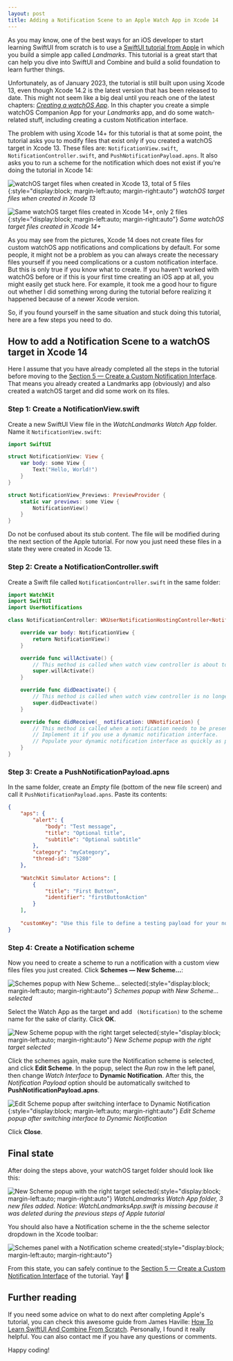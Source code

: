```yaml
---
layout: post
title: Adding a Notification Scene to an Apple Watch App in Xcode 14
---
```


As you may know, one of the best ways for an iOS developer to start learning SwiftUI from scratch is to use a [SwiftUI tutorial from Apple](https://developer.apple.com/tutorials/swiftui) in which you build a simple app called *Landmarks*. This tutorial is a great start that can help you dive into SwiftUI and Combine and build a solid foundation to learn further things.

Unfortunately, as of January 2023, the tutorial is still built upon using Xcode 13, even though Xcode 14.2 is the latest version that has been released to date. This might not seem like a big deal until you reach one of the latest chapters: [*Creating a watchOS App*](https://developer.apple.com/tutorials/swiftui/creating-a-watchos-app). In this chapter you create a simple watchOS Companion App for your *Landmarks* app, and do some watch-related stuff, including creating a custom Notification interface. 

The problem with using Xcode 14+ for this tutorial is that at some point, the tutorial asks you to modify files that exist only if you created a watchOS target in Xcode 13. These files are: `NotificationView.swift`, `NotificationController.swift`, and  `PushNotificationPayload.apns`. It also asks you to run a scheme for the notification which does not exist if you're doing the tutorial in Xcode 14:

![watchOS target files when created in Xcode 13, total of 5 files]({{site.baseurl}}/assets/images/watch_landmarks/navigator_13.png){:style="display:block; margin-left:auto; margin-right:auto"}
*watchOS target files when created in Xcode 13*

![Same watchOS target files created in Xcode 14+, only 2 files]({{site.baseurl}}/assets/images/watch_landmarks/navigator_14.png){:style="display:block; margin-left:auto; margin-right:auto"}
*Same watchOS target files created in Xcode 14+*

As you may see from the pictures, Xcode 14 does not create files for custom watchOS app notifications and complications by default. For some people, it might not be a problem as you can always create the necessary files yourself if you need complications or a custom notification interface. But this is only true if you know what to create. If you haven't worked with watchOS before or if this is your first time creating an iOS app at all, you might easily get stuck here. For example, it took me a good hour to figure out whether I did something wrong during the tutorial before realizing it happened because of a newer Xcode version.

So, if you found yourself in the same situation and stuck doing this tutorial, here are a few steps you need to do.

## How to add a Notification Scene to a watchOS target in Xcode 14

Here I assume that you have already completed all the steps in the tutorial before moving to the [Section 5 —
Create a Custom Notification Interface](https://developer.apple.com/tutorials/swiftui/creating-a-watchos-app#Create-a-Custom-Notification-Interface). That means you already created a Landmarks app (obviously) and also created a watchOS target and did some work on its files.

### Step 1: Create a NotificationView.swift

Create a new SwiftUI View file in the *WatchLandmarks Watch App* folder. Name it `NotificationView.swift`:

```swift
import SwiftUI

struct NotificationView: View {
    var body: some View {
        Text("Hello, World!")
    }
}

struct NotificationView_Previews: PreviewProvider {
    static var previews: some View {
        NotificationView()
    }
}
```

Do not be confused about its stub content. The file will be modified during the next section of the Apple tutorial. For now you just need these files in a state they were created in Xcode 13.

### Step 2: Create a NotificationController.swift

Create a Swift file called `NotificationController.swift` in the same folder:

```swift
import WatchKit
import SwiftUI
import UserNotifications

class NotificationController: WKUserNotificationHostingController<NotificationView> {

    override var body: NotificationView {
        return NotificationView()
    }

    override func willActivate() {
        // This method is called when watch view controller is about to be visible to user
        super.willActivate()
    }

    override func didDeactivate() {
        // This method is called when watch view controller is no longer visible
        super.didDeactivate()
    }

    override func didReceive(_ notification: UNNotification) {
        // This method is called when a notification needs to be presented.
        // Implement it if you use a dynamic notification interface.
        // Populate your dynamic notification interface as quickly as possible.
    }
}
```

### Step 3: Create a PushNotificationPayload.apns

In the same folder, create an *Empty* file (bottom of the new file screen) and call it `PushNotificationPayload.apns`. Paste its contents:

```json
{
    "aps": {
        "alert": {
            "body": "Test message",
            "title": "Optional title",
            "subtitle": "Optional subtitle"
        },
        "category": "myCategory",
        "thread-id": "5280"
    },
    
    "WatchKit Simulator Actions": [
        {
            "title": "First Button",
            "identifier": "firstButtonAction"
        }
    ],
    
    "customKey": "Use this file to define a testing payload for your notifications. The aps dictionary specifies the category, alert text and title. The WatchKit Simulator Actions array can provide info for one or more action buttons in addition to the standard Dismiss button. Any other top level keys are custom payload. If you have multiple such JSON files in your project, you'll be able to select them when choosing to debug the notification interface of your Watch App."
}
```

### Step 4: Create a Notification scheme

Now you need to create a scheme to run a notification with a custom view files files you just created. Click **Schemes — New Scheme…**:

![Schemes popup with New Scheme… selected]({{site.baseurl}}/assets/images/watch_landmarks/new_scheme.png){:style="display:block; margin-left:auto; margin-right:auto"}
*Schemes popup with New Scheme… selected*

Select the Watch App as the target and add ` (Notification)` to the scheme name for the sake of clarity. Click **OK**.

![New Scheme popup with the right target selected]({{site.baseurl}}/assets/images/watch_landmarks/scheme_name.png){:style="display:block; margin-left:auto; margin-right:auto"}
*New Scheme popup with the right target selected*

Click the schemes again, make sure the Notification scheme is selected, and click **Edit Scheme**. In the popup, select the *Run* row in the left panel, then change *Watch Interface* to **Dynamic Notification**. After this, the *Notification Payload* option should be automatically switched to **PushNotificationPayload.apns**.

![Edit Scheme popup after switching interface to Dynamic Notification]({{site.baseurl}}/assets/images/watch_landmarks/scheme_ready.png){:style="display:block; margin-left:auto; margin-right:auto"}
*Edit Scheme popup after switching interface to Dynamic Notification*

Click **Close**.


## Final state

After doing the steps above, your watchOS target folder should look like this:

![New Scheme popup with the right target selected]({{site.baseurl}}/assets/images/watch_landmarks/navigator_final.png){:style="display:block; margin-left:auto; margin-right:auto"}
*WatchLandmarks Watch App folder, 3 new files added. Notice: WatchLandmarksApp.swift is missing because it was deleted during the previous steps of Apple tutorial*

You should also have a Notification scheme in the the scheme selector dropdown in the Xcode toolbar:

![Schemes panel with a Notification scheme created]({{site.baseurl}}/assets/images/watch_landmarks/schemes_final.png){:style="display:block; margin-left:auto; margin-right:auto"}

From this state, you can safely continue to the [Section 5 —
Create a Custom Notification Interface](https://developer.apple.com/tutorials/swiftui/creating-a-watchos-app#Create-a-Custom-Notification-Interface) of the tutorial. Yay! 🎉


## Further reading

If you need some advice on what to do next after completing Apple's tutorial, you can check this awesome guide from James Haville: [How To Learn SwiftUI And Combine From Scratch](https://jameshaville.com/how-to-learn-swiftui-and-combine-from-scratch/). Personally, I found it really helpful. You can also contact me if you have any questions or comments.

Happy coding! 